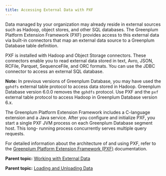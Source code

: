 ```yaml
---
title: Accessing External Data with PXF 
---
```


Data managed by your organization may already reside in external sources such as Hadoop, object stores, and other SQL databases. The Greenplum Platform Extension Framework \(PXF\) provides access to this external data via built-in connectors that map an external data source to a Greenplum Database table definition.

PXF is installed with Hadoop and Object Storage connectors. These connectors enable you to read external data stored in text, Avro, JSON, RCFile, Parquet, SequenceFile, and ORC formats. You can use the JDBC connector to access an external SQL database.

**Note:** In previous versions of Greenplum Database, you may have used the `gphdfs` external table protocol to access data stored in Hadoop. Greenplum Database version 6.0.0 removes the `gphdfs` protocol. Use PXF and the `pxf` external table protocol to access Hadoop in Greenplum Database version 6.x.

The Greenplum Platform Extension Framework includes a C-language extension and a Java service. After you configure and initialize PXF, you start a single PXF JVM process on each Greenplum Database segment host. This long- running process concurrently serves multiple query requests.

For detailed information about the architecture of and using PXF, refer to the [Greenplum Platform Extension Framework \(PXF\)](https://docs.vmware.com/en/VMware-Tanzu-Greenplum-Platform-Extension-Framework/6.3/tanzu-greenplum-platform-extension-framework/GUID-overview_pxf.html) documentation.

**Parent topic:** [Working with External Data](../external/g-working-with-file-based-ext-tables.html)

**Parent topic:** [Loading and Unloading Data](../load/topics/g-loading-and-unloading-data.html)

